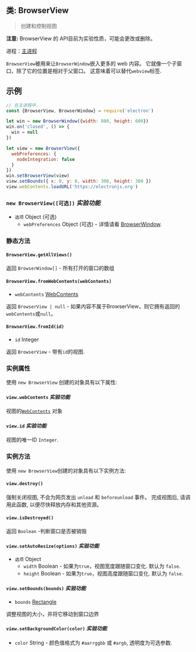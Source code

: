 ## 类: BrowserView

> 创建和控制视图

**注意:** BrowserView 的 API目前为实验性质，可能会更改或删除。

进程：[主进程](../glossary.md#main-process)

`BrowserView`被用来让`BrowserWindow`嵌入更多的 web 内容。 它就像一个子窗口，除了它的位置是相对于父窗口。 这意味着可以替代`webview`标签.

## 示例

```javascript
// 在主进程中.
const {BrowserView, BrowserWindow} = require('electron')

let win = new BrowserWindow({width: 800, height: 600})
win.on('closed', () => {
  win = null
})

let view = new BrowserView({
  webPreferences: {
    nodeIntegration: false
  }
})
win.setBrowserView(view)
view.setBounds({ x: 0, y: 0, width: 300, height: 300 })
view.webContents.loadURL('https://electronjs.org')
```

### `new BrowserView([可选])` *实验功能*

* `选项` Object (可选) 
  * `webPreferences` Object (可选) - 详情请看 [BrowserWindow](browser-window.md).

### 静态方法

#### `BrowserView.getAllViews()`

返回 `BrowserWindow[]` - 所有打开的窗口的数组

#### `BrowserView.fromWebContents(webContents)`

* `webContents` [WebContents](web-contents.md)

返回 `BrowserView | null` - 如果内容不属于BrowserView，则它拥有返回的`webContents`或`null`。

#### `BrowserView.fromId(id)`

* `id` Integer

返回 `BrowserView` - 带有`id`的视图.

### 实例属性

使用 `new BrowserView` 创建的对象具有以下属性:

#### `view.webContents` *实验功能*

视图的[`WebContents`](web-contents.md) 对象

#### `view.id` *实验功能*

视图的唯一ID `Integer`.

### 实例方法

使用 `new BrowserView`创建的对象具有以下实例方法:

#### `view.destroy()`

强制关闭视图, 不会为网页发出 ` unload ` 和 ` beforeunload ` 事件。 完成视图后, 请调用此函数, 以便尽快释放内存和其他资源。

#### `view.isDestroyed()`

返回 `Boolean` -判断窗口是否被销毁

#### `view.setAutoResize(options)` *实验功能*

* `选项` Object 
  * `width` Boolean - 如果为`true`，视图宽度跟随窗口变化. 默认为 `false`.
  * `height` Boolean - 如果为`true`，视图高度跟随窗口变化. 默认为 `false`.

#### `view.setBounds(bounds)` *实验功能*

* `bounds` [Rectangle](structures/rectangle.md)

调整视图的大小，并将它移动到窗口边界

#### `view.setBackgroundColor(color)` *实验功能*

* `color` String - 颜色值格式为 `#aarrggbb` 或 `#argb`, 透明度为可选参数.